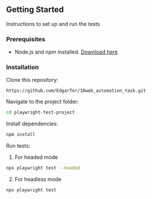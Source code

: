 ## Getting Started

Instructions to set up and run the tests

### Prerequisites

- Node.js and npm installed. [Download here](https://nodejs.org/)

### Installation

Clone this repository:

    https://github.com/EdgarTor/10web_automation_task.git

Navigate to the project folder:

```bash
cd playwright-test-project
```
Install dependencies:
```bash
npm install
```

Run tests:
1. For headed mode
```bash
npx playwright test --headed
```
2. For headless mode
```bash
npx playwright test 
```